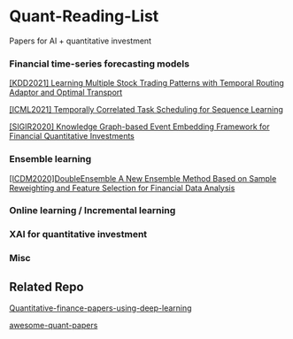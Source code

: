 # Quant-Reading-List
Papers for AI + quantitative investment


### Financial time-series forecasting models
[[KDD2021] Learning Multiple Stock Trading Patterns with Temporal Routing Adaptor and Optimal Transport](https://arxiv.org/pdf/2106.12950.pdf)

[[ICML2021] Temporally Correlated Task Scheduling for Sequence Learning](http://proceedings.mlr.press/v139/wu21e/wu21e.pdf)

[[SIGIR2020] Knowledge Graph-based Event Embedding Framework for Financial Quantitative Investments](https://dl.acm.org/doi/10.1145/3397271.3401427)

### Ensemble learning
[[ICDM2020]DoubleEnsemble A New Ensemble Method Based on Sample Reweighting and Feature Selection for Financial Data Analysis](https://ieeexplore.ieee.org/abstract/document/9338413/)

### Online learning / Incremental learning


### XAI for quantitative investment


### Misc



## Related Repo
[Quantitative-finance-papers-using-deep-learning](https://github.com/Leefinance/Quantitative-finance-papers-using-deep-learning)

[awesome-quant-papers](https://github.com/zhanghaitao1/awesome-quant-papers)
